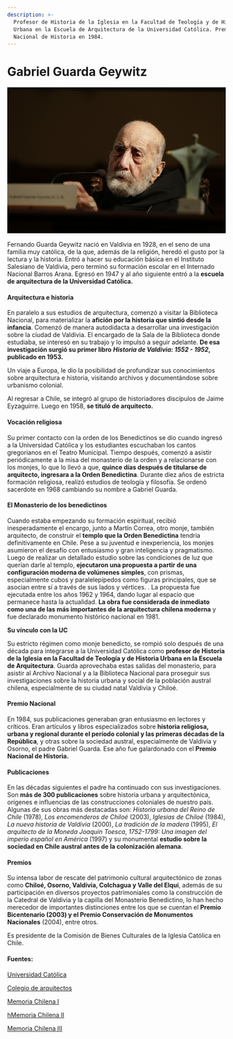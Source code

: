 ```yaml
---
description: >-
  Profesor de Historia de la Iglesia en la Facultad de Teología y de Historia
  Urbana en la Escuela de Arquitectura de la Universidad Católica. Premio
  Nacional de Historia en 1984.
---
```


# Gabriel Guarda Geywitz

![Padre Gabriel Guarda. Foto: Banco de Im&#xE1;genes UC.](../../.gitbook/assets/gabrielguarda.jpg)

Fernando Guarda Geywitz nació en Valdivia en 1928, en el seno de una familia muy católica, de la que, además de la religión, heredó el gusto por la lectura y la historia. Entró a hacer su educación básica en el Instituto Salesiano de Valdivia, pero terminó su formación escolar en el Internado Nacional Barros Arana. Egresó en 1947 y al año siguiente entró a la **escuela de arquitectura de la Universidad Católica.**

#### Arquitectura e historia

En paralelo a sus estudios de arquitectura, comenzó a visitar la Biblioteca Nacional, para materializar la **afición por la historia que sintió desde la infancia**. Comenzó de manera autodidacta a desarrollar una investigación sobre la ciudad de Valdivia. El encargado de la Sala de la Biblioteca donde estudiaba, se interesó en su trabajo y lo impulsó a seguir adelante. **De esa investigación surgió su primer libro** _**Historia de Valdivia: 1552 - 1952**_**, publicado en 1953.**

Un viaje a Europa, le dio la posibilidad de profundizar sus conocimientos sobre arquitectura e historia, visitando archivos y documentándose sobre urbanismo colonial.

Al regresar a Chile, se integró al grupo de historiadores discípulos de Jaime Eyzaguirre. Luego en 1958, **se tituló de arquitecto.** 

#### Vocación religiosa

Su primer contacto con la orden de los Benedictinos se dio cuando ingresó a la Universidad Católica y los estudiantes escuchaban los cantos gregorianos en el Teatro Municipal. Tiempo después, comenzó a asistir periódicamente a la misa del monasterio de la orden y a relacionarse con los monjes, lo que lo llevó a que, **quince días después de titularse de arquitecto, ingresara a la Orden Benedictina**. Durante diez años de estricta formación religiosa, realizó estudios de teología y filosofía. Se ordenó sacerdote en 1968 cambiando su nombre a Gabriel Guarda.

#### El Monasterio de los benedictinos

Cuando estaba empezando su formación espiritual, recibió inesperadamente el encargo, junto a Martín Correa, otro monje, también arquitecto, de construir el **templo que la Orden Benedictina** tendría definitivamente en Chile. Pese a su juventud e inexperiencia, los monjes asumieron el desafío con entusiasmo y gran inteligencia y pragmatismo. Luego de realizar un detallado estudio sobre las condiciones de luz que querían darle al templo, **ejecutaron una propuesta a partir de una configuración moderna de volúmenes simples**, con prismas, especialmente cubos y paralelepípedos como figuras principales, que se asocian entre sí a través de sus lados y vértices. . La propuesta fue ejecutada entre los años 1962 y 1964, dando lugar al espacio que permanece hasta la actualidad. **La obra fue considerada de inmediato como una de las más importantes de la arquitectura chilena moderna** y fue declarado monumento histórico nacional en 1981.

**Su vínculo con la UC**

Su estricto régimen como monje benedicto, se rompió solo después de una década para integrarse a la Universidad Católica como **profesor de Historia de la Iglesia en la Facultad de Teología y de Historia Urbana en la Escuela de Arquitectura**. Guarda aprovechaba estas salidas del monasterio, para asistir al Archivo Nacional y a la Biblioteca Nacional para proseguir sus investigaciones sobre la historia urbana y social de la población austral chilena, especialmente de su ciudad natal Valdivia y Chiloé.

#### Premio Nacional

En 1984, sus publicaciones generaban gran entusiasmo en lectores y críticos. Eran artículos y libros especializados sobre **historia religiosa, urbana y regional durante el período colonial y las primeras décadas de la República**, y otras sobre la sociedad austral, especialmente de Valdivia y Osorno, el padre Gabriel Guarda. Ese año fue galardonado con el **Premio Nacional de Historia.**

#### Publicaciones

En las décadas siguientes el padre ha continuado con sus investigaciones. Son **más de 300 publicaciones** sobre historia urbana y arquitectónica, orígenes e influencias de las construcciones coloniales de nuestro país. Algunas de sus obras más destacadas son: _Historia urbana del Reino de Chile_ \(1978\), _Los encomenderos de Chiloé_ \(2003\), _Iglesias de Chiloé_ \(1984\), _La nueva historia de Valdivia_ \(2000\), _La tradición de la madera_ \(1995\), _El arquitecto de la Moneda Joaquín Toesca_, _1752-1799: Una imagen del imperio español en América_ \(1997\) y su monumental **estudio sobre la sociedad en Chile austral antes de la colonización alemana**.

#### Premios

Su intensa labor de rescate del patrimonio cultural arquitectónico de zonas como **Chiloé, Osorno, Valdivia, Colchagua y Valle del Elqui**, además de su participación en diversos proyectos patrimoniales como la construcción de la Catedral de Valdivia y la capilla del Monasterio Benedictino, lo han hecho merecedor de importantes distinciones entre los que se cuentan el **Premio Bicentenario \(2003\) y el Premio Conservación de Monumentos Nacionales** \(2004\), entre otros.

Es presidente de la Comisión de Bienes Culturales de la Iglesia Católica en Chile.



#### Fuentes:

[Universidad Católica](https://www.uc.cl/es/la-universidad/premios-nacionales/7341-gabriel-guarda-geywitz-1928--)

[Colegio de arquitectos](http://colegioarquitectos.com/noticias/?p=16803)

[Memoria Chilena I](http://www.memoriachilena.gob.cl/602/w3-article-94092.html)

[hMemoria Chilena II](http://www.memoriachilena.gob.cl/602/w3-article-637.html)

[Memoria Chilena III](http://www.monumentos.cl/monumentos/monumentos-historicos/monasterio-benedictino)



